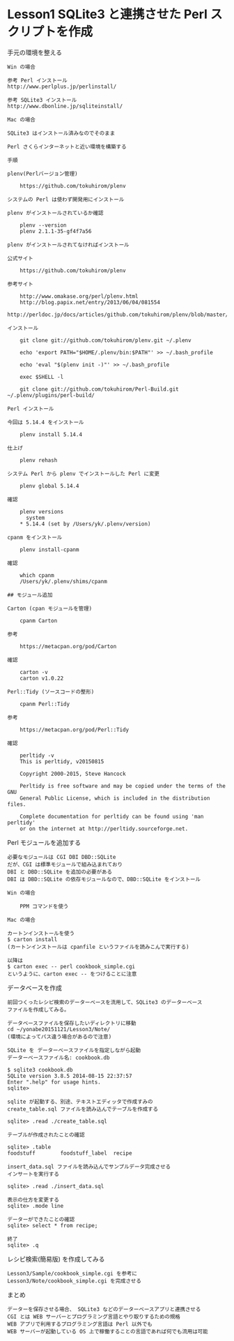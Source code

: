 # Lesson1 SQLite3 と連携させた Perl スクリプトを作成

手元の環境を整える

    Win の場合

    参考 Perl インストール
    http://www.perlplus.jp/perlinstall/

    参考 SQLite3 インストール
    http://www.dbonline.jp/sqliteinstall/

    Mac の場合

    SQLite3 はインストール済みなのでそのまま

    Perl さくらインターネットと近い環境を構築する

    手順

    plenv(Perlバージョン管理)

        https://github.com/tokuhirom/plenv

    システムの Perl は使わず開発用にインストール

    plenv がインストールされているか確認

        plenv --version
        plenv 2.1.1-35-gf4f7a56

    plenv がインストールされてなければインストール

    公式サイト

        https://github.com/tokuhirom/plenv

    参考サイト

        http://www.omakase.org/perl/plenv.html
        http://blog.papix.net/entry/2013/06/04/081554
        http://perldoc.jp/docs/articles/github.com/tokuhirom/plenv/blob/master/README.md

    インストール

        git clone git://github.com/tokuhirom/plenv.git ~/.plenv

        echo 'export PATH="$HOME/.plenv/bin:$PATH"' >> ~/.bash_profile

        echo 'eval "$(plenv init -)"' >> ~/.bash_profile

        exec $SHELL -l

        git clone git://github.com/tokuhirom/Perl-Build.git ~/.plenv/plugins/perl-build/

    Perl インストール

    今回は 5.14.4 をインストール

        plenv install 5.14.4

    仕上げ

        plenv rehash

    システム Perl から plenv でインストールした Perl に変更

        plenv global 5.14.4

    確認

        plenv versions
          system
        * 5.14.4 (set by /Users/yk/.plenv/version)

    cpanm をインストール

        plenv install-cpanm

    確認

        which cpanm
        /Users/yk/.plenv/shims/cpanm

    ## モジュール追加

    Carton (cpan モジュールを管理)

        cpanm Carton

    参考

        https://metacpan.org/pod/Carton

    確認

        carton -v
        carton v1.0.22

    Perl::Tidy (ソースコードの整形)

        cpanm Perl::Tidy

    参考

        https://metacpan.org/pod/Perl::Tidy

    確認

        perltidy -v
        This is perltidy, v20150815

        Copyright 2000-2015, Steve Hancock

        Perltidy is free software and may be copied under the terms of the GNU
        General Public License, which is included in the distribution files.

        Complete documentation for perltidy can be found using 'man perltidy'
        or on the internet at http://perltidy.sourceforge.net.

Perl モジュールを追加する

    必要なモジュールは CGI DBI DBD::SQLite
    だが、CGI は標準モジュールで組み込まれており
    DBI と DBD::SQLite を追加の必要がある
    DBI は DBD::SQLite の依存モジュールなので、DBD::SQLite をインストール

    Win の場合

        PPM コマンドを使う

    Mac の場合

    カートンインストールを使う
    $ carton install
    (カートンインストールは cpanfile というファイルを読みこんで実行する)

    以降は
    $ carton exec -- perl cookbook_simple.cgi
    というように、carton exec -- をつけることに注意

データベースを作成

    前回つくったレシピ検索のデーターベースを流用して、SQLite3 のデーターベース
    ファイルを作成してみる。

    データベースファイルを保存したいディレクトリに移動
    cd ~/yonabe20151121/Lesson3/Note/
    (環境によってパス違う場合があるので注意)

    SQLite を データーベースファイルを指定しながら起動
    データーベースファイル名: cookbook.db

    $ sqlite3 cookbook.db
    SQLite version 3.8.5 2014-08-15 22:37:57
    Enter ".help" for usage hints.
    sqlite> 

    sqlite が起動する、別途、テキストエディッタで作成すみの
    create_table.sql ファイルを読み込んでテーブルを作成する

    sqlite> .read ./create_table.sql

    テーブルが作成されたことの確認

    sqlite> .table
    foodstuff        foodstuff_label  recipe

    insert_data.sql ファイルを読み込んでサンプルデータ完成させる
    インサートを実行する

    sqlite> .read ./insert_data.sql

    表示の仕方を変更する
    sqlite> .mode line

    データーができたことの確認
    sqlite> select * from recipe;

    終了
    sqlite> .q

レシピ検索(簡易版) を作成してみる

    Lesson3/Sample/cookbook_simple.cgi を参考に
    Lesson3/Note/cookbook_simple.cgi を完成させる

まとめ

    データーを保存させる場合、 SQLite3 などのデーターベースアプリと連携させる
    CGI とは WEB サーバーとプログラミング言語とやり取りするための規格
    WEB アプリで利用するプログラミング言語は Perl 以外でも
    WEB サーバーが起動している OS 上で稼働することの言語であれば何でも流用は可能
